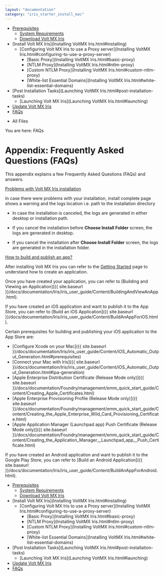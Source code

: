 ```yaml
---
layout: "documentation"
category: "iris_starter_install_mac"
---
```

                                    

[](Prerequisites.html)

*   [Prerequisites](Prerequisites.html#prerequisites)
    *   [System Requirements](Prerequisites.html#system-requirements)
    *   [Download Volt MX Iris](Prerequisites.html#download)
*   [Install Volt MX Iris](Installing VoltMX Iris.html#installing)
    *   [Configuring Volt MX Iris to use a Proxy server](Installing VoltMX Iris.html#configuring-to-use-a-proxy-server)
        *   [Basic Proxy](Installing VoltMX Iris.html#basic-proxy)
        *   [NTLM Proxy](Installing VoltMX Iris.html#ntlm-proxy)
        *   [Custom NTLM Proxy](Installing VoltMX Iris.html#custom-ntlm-proxy)
        *   [White-list Essential Domains](Installing VoltMX Iris.html#white-list-essential-domains)
*   [Post Installation Tasks](Launching VoltMX Iris.html#post-installation-tasks)
    *   [Launching Volt MX Iris](Launching VoltMX Iris.html#launching)
*   [Update Volt MX Iris](Upgrade.html)
*   [FAQs](StudioInstallation_FAQs.html#appendix-frequently-asked-questions-faqs)

[](#)

*   All Files

You are here: FAQs

Appendix: Frequently Asked Questions (FAQs)
===========================================

This appendix explains a few Frequently Asked Questions (FAQs) and answers.

[Problems with Volt MX Iris installation](javascript:void(0);)

In case there were problems with your installation, install complete page shows a warning and the logs location i.e. path to the installation directory

*   In case the installation is canceled, the logs are generated in either desktop or installation path.

*   If you cancel the installation before **Choose Install Folder** screen, the logs are generated in desktop.
*   If you cancel the installation after **Choose Install Folder** screen, the logs are generated in the installation folder.

[How to build and publish an app?](javascript:void(0);)

After installing Volt MX Iris you can refer to the [Getting Started](https://basecamp.voltmx.com/s/getting-started) page to understand how to create an application.

Once you have created your application, you can refer to [Building and Viewing an Application]({{ site.baseurl }}/docs/documentation/Iris/iris_user_guide/Content/BuildingAndViewAnApp.html).

If you have created an iOS application and want to publish it to the App Store, you can refer to [Build an iOS Application]({{ site.baseurl }}/docs/documentation/Iris/iris_user_guide/Content/BuildAnAppForiOS.html).

Certain prerequisites for building and publishing your iOS application to the App Store are:

*   [Configure Xcode on your Mac]({{ site.baseurl }}/docs/documentation/Iris/iris_user_guide/Content/iOS_Automatic_Output_Generation.html#prerequisites)
*   [Connect your Mac with Iris]({{ site.baseurl }}/docs/documentation/Iris/iris_user_guide/Content/iOS_Automatic_Output_Generation.html#ipa-generation)
*   [Apple Enterprise Distribution Certificate (Release Mode only)]({{ site.baseurl }}/docs/documentation/Foundry/management/emm_quick_start_guide/Content/Creating_Apple_Certificates.html)
*   [Apple Enterprise Provisioning Profile (Release Mode only)]({{ site.baseurl }}/docs/documentation/Foundry/management/emm_quick_start_guide/Content/Creating_the_Apple_Enterprise_Wild_Card_Provisioning_Certificate.html)
*   [Apple Application Manager (Launchpad app) Push Certificate (Release Mode only)]({{ site.baseurl }}/docs/documentation/Foundry/management/emm_quick_start_guide/Content/Creating_the_Application_Manager__Launchpad_app__Push_Certificate.html)

If you have created an Android application and want to publish it to the Google Play Store, you can refer to [Build an Android Application]({{ site.baseurl }}/docs/documentation/Iris/iris_user_guide/Content/BuildAnAppForAndroid.html).



*   [Prerequisites](Prerequisites.html#prerequisites)
    *   [System Requirements](Prerequisites.html#system-requirements)
    *   [Download Volt MX Iris](Prerequisites.html#download)
*   [Install Volt MX Iris](Installing VoltMX Iris.html#installing)
    *   [Configuring Volt MX Iris to use a Proxy server](Installing VoltMX Iris.html#configuring-to-use-a-proxy-server)
        *   [Basic Proxy](Installing VoltMX Iris.html#basic-proxy)
        *   [NTLM Proxy](Installing VoltMX Iris.html#ntlm-proxy)
        *   [Custom NTLM Proxy](Installing VoltMX Iris.html#custom-ntlm-proxy)
        *   [White-list Essential Domains](Installing VoltMX Iris.html#white-list-essential-domains)
*   [Post Installation Tasks](Launching VoltMX Iris.html#post-installation-tasks)
    *   [Launching Volt MX Iris](Launching VoltMX Iris.html#launching)
*   [Update Volt MX Iris](Upgrade.html)
*   [FAQs](#appendix-frequently-asked-questions-faqs)
